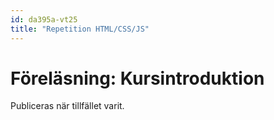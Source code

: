 ```yaml
---
id: da395a-vt25
title: "Repetition HTML/CSS/JS"
---
```


# Föreläsning: Kursintroduktion

Publiceras när tillfället varit.